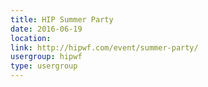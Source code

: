```yaml
---
title: HIP Summer Party
date: 2016-06-19
location: 
link: http://hipwf.com/event/summer-party/
usergroup: hipwf
type: usergroup
---
```

